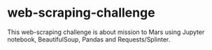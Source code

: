 # web-scraping-challenge
This web-scraping challenge is about mission to Mars using Jupyter notebook, BeautifulSoup, Pandas and Requests/Splinter.
